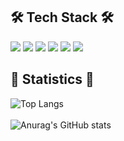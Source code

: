 🛠 Tech Stack 🛠
---
<img src="https://img.shields.io/badge/JAVA-007396?style=flat-square&logo=java&logoColor=white">&nbsp;<img src="https://img.shields.io/badge/Python-3776AB?style=flat-square&logo=Python&logoColor=white"/>
<img src="https://img.shields.io/badge/Spring-6DB33F?style=flat-square&logo=Spring&logoColor=white"/>&nbsp;<img src="https://img.shields.io/badge/SpringBoot-6DB33F?style=flat-square&logo=SpringBoot&logoColor=white"/>
<img src="https://img.shields.io/badge/MySQL-4479A1?style=flat-square&logo=MYSQL&logoColor=white"/>&nbsp;<img src="https://img.shields.io/badge/Redis-DC382D?style=flat-square&logo=Redis&logoColor=white"/><br/> 

🔆 Statistics 🔆
---
![Top Langs](https://github-readme-stats.vercel.app/api/top-langs/?username=gwakjaeha&layout=compact&theme=dark)<br/><br/>
![Anurag's GitHub stats](https://github-readme-stats.vercel.app/api?username=gwakjaeha&show_icons=true&theme=radical)
